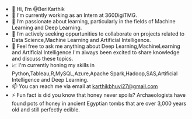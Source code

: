 - 👋 Hi, I’m @BeriKarthik
- 👀 I'm currently working as an Intern at 360DigiTMG.
- 🌱 I’m passionate about learning, particularly in the fields of Machine Learning and Deep Learning.
- 💞️ I’m actively seeking oppurtunities to collaborate on projects related to Data Science,Machine Learning and Artificial Intelligence.
- 🚀 Feel free to ask me anything about Deep Learning,MachineLearning and Artificial Intelligence.I'm always been excited to share knowledge and discuss these topics.
- 📈 I'm currently honing my skills in Python,Tableau,R,MySQL,Azure,Apache Spark,Hadoop,SAS,Artificial Intelligence and Deep Learning.
- 📫 You can reach me via email at karthikbhuvi27@gmail.com
- ⚡ Fun fact is did you know that honey never spoils? Archaeologists have found pots of honey in ancient Egyptian tombs that are over 3,000 years old and still perfectly edible.

<!---
BeriKarthik/BeriKarthik is a ✨ special ✨ repository because its `README.md` (this file) appears on your GitHub profile.  
You can click the Preview link to take a look at your changes.
--->
